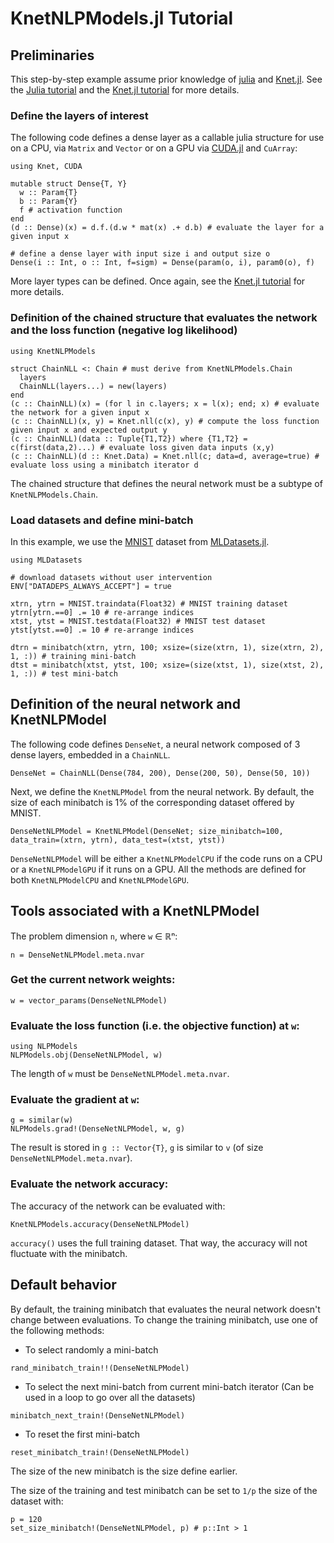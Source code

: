 # KnetNLPModels.jl Tutorial

## Preliminaries
This step-by-step example assume prior knowledge of [julia](https://julialang.org/) and [Knet.jl](https://github.com/denizyuret/Knet.jl.git).
See the [Julia tutorial](https://julialang.org/learning/) and the [Knet.jl tutorial](https://github.com/denizyuret/Knet.jl/tree/master/tutorial) for more details.

### Define the layers of interest
The following code defines a dense layer as a callable julia structure for use on a CPU, via `Matrix` and `Vector` or on a GPU via [CUDA.jl](https://github.com/JuliaGPU/CUDA.jl) and `CuArray`:
```@example KnetNLPModel
using Knet, CUDA

mutable struct Dense{T, Y}
  w :: Param{T}
  b :: Param{Y}
  f # activation function
end
(d :: Dense)(x) = d.f.(d.w * mat(x) .+ d.b) # evaluate the layer for a given input x

# define a dense layer with input size i and output size o
Dense(i :: Int, o :: Int, f=sigm) = Dense(param(o, i), param0(o), f)
```
More layer types can be defined.
Once again, see the [Knet.jl tutorial](https://github.com/denizyuret/Knet.jl/tree/master/tutorial) for more details.

### Definition of the chained structure that evaluates the network and the loss function (negative log likelihood)
```@example KnetNLPModel
using KnetNLPModels

struct ChainNLL <: Chain # must derive from KnetNLPModels.Chain
  layers
  ChainNLL(layers...) = new(layers)
end
(c :: ChainNLL)(x) = (for l in c.layers; x = l(x); end; x) # evaluate the network for a given input x
(c :: ChainNLL)(x, y) = Knet.nll(c(x), y) # compute the loss function given input x and expected output y
(c :: ChainNLL)(data :: Tuple{T1,T2}) where {T1,T2} = c(first(data,2)...) # evaluate loss given data inputs (x,y)
(c :: ChainNLL)(d :: Knet.Data) = Knet.nll(c; data=d, average=true) # evaluate loss using a minibatch iterator d
```
The chained structure that defines the neural network must be a subtype of `KnetNLPModels.Chain`.

### Load datasets and define mini-batch
In this example, we use the [MNIST](https://juliaml.github.io/MLDatasets.jl/stable/datasets/MNIST/) dataset from [MLDatasets.jl](https://github.com/JuliaML/MLDatasets.jl.git).
```@example KnetNLPModel
using MLDatasets

# download datasets without user intervention
ENV["DATADEPS_ALWAYS_ACCEPT"] = true 

xtrn, ytrn = MNIST.traindata(Float32) # MNIST training dataset
ytrn[ytrn.==0] .= 10 # re-arrange indices
xtst, ytst = MNIST.testdata(Float32) # MNIST test dataset
ytst[ytst.==0] .= 10 # re-arrange indices

dtrn = minibatch(xtrn, ytrn, 100; xsize=(size(xtrn, 1), size(xtrn, 2), 1, :)) # training mini-batch
dtst = minibatch(xtst, ytst, 100; xsize=(size(xtst, 1), size(xtst, 2), 1, :)) # test mini-batch
```

## Definition of the neural network and KnetNLPModel
The following code defines `DenseNet`, a neural network composed of 3 dense layers, embedded in a `ChainNLL`.
```@example KnetNLPModel
DenseNet = ChainNLL(Dense(784, 200), Dense(200, 50), Dense(50, 10))
```
Next, we define the `KnetNLPModel` from the neural network.
By default, the size of each minibatch is 1% of the corresponding dataset offered by MNIST.
```@example KnetNLPModel
DenseNetNLPModel = KnetNLPModel(DenseNet; size_minibatch=100, data_train=(xtrn, ytrn), data_test=(xtst, ytst))
```

`DenseNetNLPModel` will be either a `KnetNLPModelCPU` if the code runs on a CPU or a `KnetNLPModelGPU` if it runs on a GPU.
All the methods are defined for both `KnetNLPModelCPU` and `KnetNLPModelGPU`.

## Tools associated with a KnetNLPModel
The problem dimension `n`, where `w` ∈ ℝⁿ:
```@example KnetNLPModel
n = DenseNetNLPModel.meta.nvar
```

### Get the current network weights:
```@example KnetNLPModel
w = vector_params(DenseNetNLPModel)
```

### Evaluate the loss function (i.e. the objective function) at `w`:
```@example KnetNLPModel
using NLPModels
NLPModels.obj(DenseNetNLPModel, w)
```
The length of `w` must be `DenseNetNLPModel.meta.nvar`.

### Evaluate the gradient at `w`:
```@example KnetNLPModel
g = similar(w)
NLPModels.grad!(DenseNetNLPModel, w, g)
```
The result is stored in `g :: Vector{T}`, `g` is similar to `v` (of size `DenseNetNLPModel.meta.nvar`).

### Evaluate the network accuracy:
The accuracy of the network can be evaluated with:
```@example KnetNLPModel
KnetNLPModels.accuracy(DenseNetNLPModel)
```
`accuracy()` uses the full training dataset.
That way, the accuracy will not fluctuate with the minibatch.

## Default behavior
By default, the training minibatch that evaluates the neural network doesn't change between evaluations.
To change the training minibatch, use one of the following methods:
* To select randomly a mini-batch 
```@example KnetNLPModel
rand_minibatch_train!!(DenseNetNLPModel)
```
* To select the next mini-batch from current mini-batch iterator (Can be used in a loop to go over all the datasets)
```@example KnetNLPModel
minibatch_next_train!(DenseNetNLPModel)
```
* To reset the first mini-batch
```@example KnetNLPModel
reset_minibatch_train!(DenseNetNLPModel)
```

The size of the new minibatch is the size define earlier.

The size of the training and test minibatch can be set to `1/p` the size of the dataset with:
```@example KnetNLPModel
p = 120
set_size_minibatch!(DenseNetNLPModel, p) # p::Int > 1
```